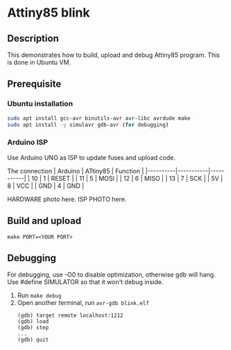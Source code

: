 # Attiny85 blink

## Description
This demonstrates how to build, upload and debug Attiny85 program. This is done in Ubuntu VM.

## Prerequisite
### Ubuntu installation
```bash
sudo apt install gcc-avr binutils-avr avr-libc avrdude make
sudo apt install -y simulavr gdb-avr (for debugging)
```

### Arduino ISP
Use Arduino UNO as ISP to update fuses and upload code.

The connection
| Arduino | ATtiny85 | Function |
|----------|-----------|-----------|
| 10 | 1 | RESET |
| 11 | 5 | MOSI |
| 12 | 6 | MISO |
| 13 | 7 | SCK |
| 5V | 8 | VCC |
| GND | 4 | GND |

HARDWARE photo here.
ISP PHOTO here.

## Build and upload
`make PORT=<YOUR PORT>`

## Debugging
For debugging, use -O0 to disable optimization, otherwise gdb will hang.
Use #define SIMULATOR so that it won't debug inside.

1. Run `make debug`
2. Open another terminal, run `avr-gdb blink.elf`
    ```
    (gdb) target remote localhost:1212
    (gdb) load
    (gdb) step
    ...
    (gdb) quit
    ```
